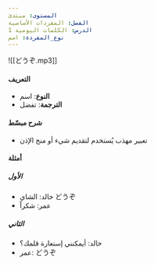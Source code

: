 ```yaml
---
المستوى: مبتدئ
الفصل: المفردات الأساسية
الدرس: الكلمات اليومية 1
نوع_المفردة: اسم
---
```


![[どうぞ.mp3]]

#### التعريف

- **النوع**: اسم
- **الترجمة**: تفضل

#### شرح مبسّط

- تعبير مهذب يُستخدم لتقديم شيء أو منح الإذن

#### أمثلة

##### الأول

- خالد: الشاي どうぞ
- عمر: شكراً

##### الثاني

- خالد: أيمكنني إستعارة قلمك؟
- عمر: どうぞ

